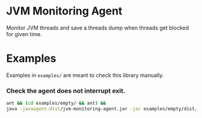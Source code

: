 # JVM Monitoring Agent

Monitor JVM threads and save a threads dump when threads get blocked for given 
time.

# Examples

Examples in `examples/` are meant to check this library manually.

### Check the agent does not interrupt exit.

```bash
ant && (cd examples/empty/ && ant) &&
java -javaagent:dist/jvm-monitoring-agent.jar -jar examples/empty/dist/empty.jar
```
